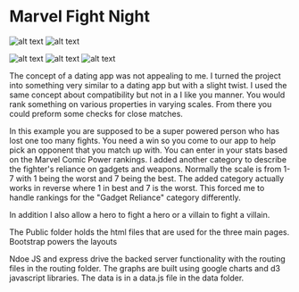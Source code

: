 # Marvel Fight Night
![alt text](https://img.shields.io/badge/uses-Node-brightgreen.svg) ![alt text](https://img.shields.io/badge/uses-Express-brightgreen.svg) 

![alt text](https://img.shields.io/badge/uses-jQuery-blue.svg)  ![alt text](https://img.shields.io/badge/uses-D3-blue.svg) ![alt text](https://img.shields.io/badge/uses-Bootstrap-blue.svg)


The concept of a dating app was not appealing to me. I turned the project into something very similar to a dating app but with a slight twist. I used the same concept about compatibility but not in a I like you manner. You would rank something on various properties in varying scales. From there you could preform some checks for close matches. 

In this example you are supposed to be a super powered person who has lost one too many fights. You need a win so you come to our app to help pick an opponent that you match up with. You can enter in your stats based on the Marvel Comic Power rankings. I added another category to describe the fighter's reliance on gadgets and weapons. Normally the scale is from 1-7 with 1 being the worst and 7 being the best. The added category actually works in reverse where 1 in best and 7 is the worst. This forced me to handle rankings for the "Gadget Reliance" category differently. 

In addition I also allow a hero to fight a hero or a villain to fight a villain. 

The Public folder holds the html files that are used for the three main pages. Bootstrap powers the layouts

Ndoe JS and express drive the backed server functionality with the routing files in the routing folder.
The graphs are built using google charts and d3 javascript libraries. The data is in a data.js file in the data folder.
